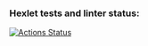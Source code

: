 ### Hexlet tests and linter status:
[![Actions Status](https://github.com/Bonamente/frontend-project-lvl4/workflows/hexlet-check/badge.svg)](https://github.com/Bonamente/frontend-project-lvl4/actions)